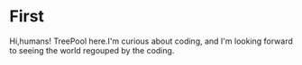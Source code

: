 # First
Hi,humans! 
TreePool here.I'm curious about coding, and I'm looking forward to seeing the world regouped by the coding.
